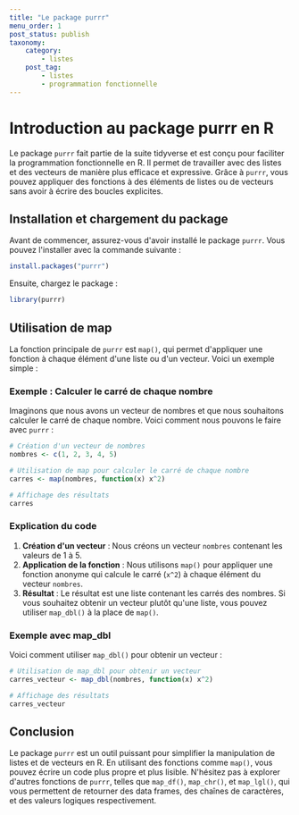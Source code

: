 ```yaml
---
title: "Le package purrr"
menu_order: 1
post_status: publish
taxonomy:
    category:
        - listes
    post_tag:
        - listes
        - programmation fonctionnelle
---
```


# Introduction au package purrr en R

Le package `purrr` fait partie de la suite tidyverse et est conçu pour faciliter la programmation fonctionnelle en R. Il permet de travailler avec des listes et des vecteurs de manière plus efficace et expressive. Grâce à `purrr`, vous pouvez appliquer des fonctions à des éléments de listes ou de vecteurs sans avoir à écrire des boucles explicites.

## Installation et chargement du package

Avant de commencer, assurez-vous d'avoir installé le package `purrr`. Vous pouvez l'installer avec la commande suivante :

```r
install.packages("purrr")
```

Ensuite, chargez le package :

```r
library(purrr)
```

## Utilisation de map

La fonction principale de `purrr` est `map()`, qui permet d'appliquer une fonction à chaque élément d'une liste ou d'un vecteur. Voici un exemple simple :

### Exemple : Calculer le carré de chaque nombre

Imaginons que nous avons un vecteur de nombres et que nous souhaitons calculer le carré de chaque nombre. Voici comment nous pouvons le faire avec `purrr` :

```r
# Création d'un vecteur de nombres
nombres <- c(1, 2, 3, 4, 5)

# Utilisation de map pour calculer le carré de chaque nombre
carres <- map(nombres, function(x) x^2)

# Affichage des résultats
carres
```

### Explication du code

1. **Création d'un vecteur** : Nous créons un vecteur `nombres` contenant les valeurs de 1 à 5.
2. **Application de la fonction** : Nous utilisons `map()` pour appliquer une fonction anonyme qui calcule le carré (`x^2`) à chaque élément du vecteur `nombres`.
3. **Résultat** : Le résultat est une liste contenant les carrés des nombres. Si vous souhaitez obtenir un vecteur plutôt qu'une liste, vous pouvez utiliser `map_dbl()` à la place de `map()`.

### Exemple avec map_dbl

Voici comment utiliser `map_dbl()` pour obtenir un vecteur :

```r
# Utilisation de map_dbl pour obtenir un vecteur
carres_vecteur <- map_dbl(nombres, function(x) x^2)

# Affichage des résultats
carres_vecteur
```

## Conclusion

Le package `purrr` est un outil puissant pour simplifier la manipulation de listes et de vecteurs en R. En utilisant des fonctions comme `map()`, vous pouvez écrire un code plus propre et plus lisible. N'hésitez pas à explorer d'autres fonctions de `purrr`, telles que `map_df()`, `map_chr()`, et `map_lgl()`, qui vous permettent de retourner des data frames, des chaînes de caractères, et des valeurs logiques respectivement.

